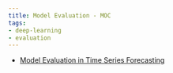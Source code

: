 ```yaml
---
title: Model Evaluation - MOC
tags:
- deep-learning
- evaluation
---
```


* [Model Evaluation in Time Series Forecasting](Deep_Learning_And_Machine_Learning/Evaluation/time_series_forecasting.md)